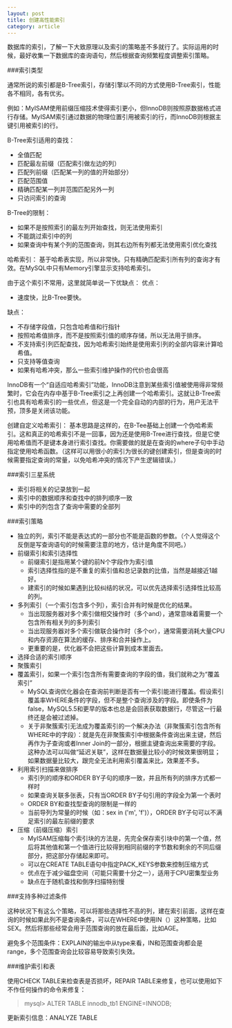 ```yaml
---
layout: post
title: 创建高性能索引
category: article
---
```


数据库的索引，了解一下大致原理以及索引的策略差不多就行了。实际运用的时候，最好收集一下数据库的查询语句，然后根据查询频繁程度调整索引策略。

###索引类型

通常所说的索引都是B-Tree索引，存储引擎以不同的方式使用B-Tree索引，性能各不相同，各有优劣。

例如：MyISAM使用前缀压缩技术使得索引更小，但InnoDB则按照原数据格式进行存储。MyISAM索引通过数据的物理位置引用被索引的行，而InnoDB则根据主键引用被索引的行。

B-Tree索引适用的查找：
 
 - 全值匹配
 - 匹配最左前缀（匹配索引做左边的列）
 - 匹配列前缀（匹配某一列的值的开始部分）
 - 匹配范围值
 - 精确匹配某一列并范围匹配另外一列
 - 只访问索引的查询
 
B-Tree的限制：

 - 如果不是按照索引的最左列开始查找，则无法使用索引
 - 不能跳过索引中的列
 - 如果查询中有某个列的范围查询，则其右边所有列都无法使用索引优化查找
 
哈希索引： 基于哈希表实现，所以非常快。只有精确匹配索引所有列的查询才有效。在MySQL中只有Memory引擎显示支持哈希索引。

由于这个索引不常用，这里就简单说一下优缺点：
优点：

 - 速度快，比B-Tree要快。
 
缺点：

 - 不存储字段值，只包含哈希值和行指针
 - 按照哈希值排序，而不是按照索引值的顺序存储，所以无法用于排序。
 - 不支持索引列匹配查找，因为哈希索引始终是使用索引列的全部内容来计算哈希值。
 - 只支持等值查询
 - 如果有哈希冲突，那么一些索引维护操作的代价也会很高
 
InnoDB有一个“自适应哈希索引”功能，InnoDB注意到某些索引值被使用得非常频繁时，它会在内存中基于B-Tree索引之上再创建一个哈希索引。这就让B-Tree索引也具有哈希索引的一些优点，但这是一个完全自动的内部的行为，用户无法干预，顶多是关闭该功能。

创建自定义哈希索引： 基本思路是这样的，在B-Tee基础上创建一个伪哈希索引。这和真正的哈希索引不是一回事，因为还是使用B-Tree进行查找，但是它使用哈希值而不是键本身进行索引查找。你需要做的就是在查询的where子句中手动指定使用哈希函数。（这样可以用很小的索引为很长的键创建索引，但是查询的时候需要指定查询的常量，以免哈希冲突的情况下产生逻辑错误。）

###索引三星系统
 
 - 索引将相关的记录放到一起
 - 索引中的数据顺序和查找中的排列顺序一致
 - 索引中的列包含了查询中需要的全部列

###索引策略

 - 独立的列，索引不能是表达式的一部分也不能是函数的参数。（个人觉得这个反倒是写查询语句的时候需要注意的地方，估计是角度不同吧。）
 - 前缀索引和索引选择性
     - 前缀索引是指用某个键的前N个字段作为索引值
     - 索引选择性指的是不重复的索引值和总记录数的比值，当然是越接近1越好。
     - 建索引的时候如果遇到比较纠结的状况，可以优先选择索引选择性比较高的列。
 - 多列索引（一个索引包含多个列），索引合并有时候是优化的结果。
     - 当出现服务器对多个索引做相交操作时（多个and），通常意味着需要一个包含所有相关列的多列索引
     - 当出现服务器对多个索引做联合操作时（多个or），通常需要消耗大量CPU和内存资源在算法的缓存、排序和合并操作上。
     - 更重要的是，优化器不会把这些计算到成本里面去。
 - 选择合适的索引顺序
 - 聚簇索引
 - 覆盖索引，如果一个索引包含所有需要查询的字段的值，我们就称之为“覆盖索引”
     - MySQL查询优化器会在查询前判断是否有一个索引能进行覆盖。假设索引覆盖率WHERE条件的字段，但不是整个查询涉及的字段。即使条件为false，MySQL5.5和更早的版本也总是会回表获取数据行，尽管这一行最终还是会被过滤掉。
     - 关于非聚簇索引无法成为覆盖索引的一个解决办法（非聚簇索引包含所有WHERE中的字段）：就是先在非聚簇索引中根据条件查询出来主键，然后再作为子查询或者Inner Join的一部分，根据主键查询出来需要的字段。这种办法可以叫做“延迟关联”，这样在数据量比较小的时候效果很明显；如果数据量比较大，跟完全无法利用索引覆盖来比，效果差不多。
 - 利用索引扫描来做排序
     - 索引列的顺序和ORDER BY子句的顺序一致，并且所有列的排序方式都一样时
     - 如果查询关联多张表，只有当ORDER BY子句引用的字段全为第一个表时
     - ORDER BY和查找型查询的限制是一样的
     - 当前导列为常量的时候（如：sex in ('m', 'f')），ORDER BY子句可以不满足索引的最左前缀的要求
 - 压缩（前缀压缩）索引
     - MyISAM压缩每个索引块的方法是，先完全保存索引块中的第一个值，然后将其他值和第一个值进行比较得到相同前缀的字节数和剩余的不同后缀部分，把这部分存储起来即可。
     - 可以在CREATE TABLE语句中指定PACK_KEYS参数来控制压缩方式
     - 优点在于减少磁盘空间（可能只需要十分之一），适用于CPU密集型业务
     - 缺点在于随机查找和倒序扫描特别慢
 
###支持多种过滤条件

这种状况下有这么个策略，可以将那些选择性不高的列，建在索引前面，这样在查询的时候如果此列不是查询条件，可以在WHERE中使用IN（）这种策略，比如SEX。然后将那些经常会用于范围查询的放在最后面，比如AGE。

避免多个范围条件：EXPLAIN的输出中从type来看，IN和范围查询都会是range，多个范围查询会比较容易导致索引失效。

###维护索引和表

使用CHECK TABLE来检查表是否损坏，REPAIR TABLE来修复，也可以使用如下不作任何操作的命令来修复：

> mysql> ALTER TABLE innodb_tb1 ENGINE=INNODB;

更新索引信息：ANALYZE TABLE
  
